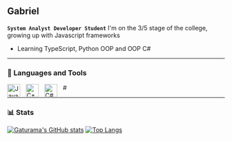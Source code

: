 ## Gabriel 

**`System Analyst Developer Student`**
I'm on the 3/5 stage of the college, growing up with Javascript frameworks
- Learning TypeScript, Python OOP and OOP C#

---
### 🧰 Languages and Tools

<img align="left" alt="Java" width="30px" style="padding-right:10px;" src="https://cdn.jsdelivr.net/gh/devicons/devicon/icons/java/java-original.svg"/>
<img align="left" alt="C++" width="30px" style="padding-right:10px;" src="https://cdn.jsdelivr.net/gh/devicons/devicon/icons/cplusplus/cplusplus-line.svg" />
<img align="left" alt="C#" width="30px" style="padding-right:10px;" src="https://cdn.jsdelivr.net/gh/devicons/devicon/icons/csharp/csharp-original.svg" />
#

---
### 📊 Stats
[![Gaturama's GitHub stats](https://github-readme-stats.vercel.app/api?username=Gaturama)](https://github.com/anuraghazra/github-readme-stats)
[![Top Langs](https://github-readme-stats.vercel.app/api/top-langs/?username=Gaturama&show_icons=true)](https://github.com/KaduFloresta/github-readme-stats)
